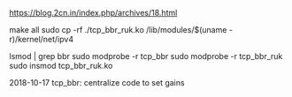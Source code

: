 https://blog.2cn.in/index.php/archives/18.html

<!-- sudo modprobe tcp_bbr -->

make all
sudo cp -rf ./tcp_bbr_ruk.ko /lib/modules/$(uname -r)/kernel/net/ipv4

lsmod | grep bbr
sudo modprobe -r tcp_bbr 
sudo modprobe -r tcp_bbr_ruk 
sudo insmod tcp_bbr_ruk.ko

2018-10-17	tcp_bbr: centralize code to set gains